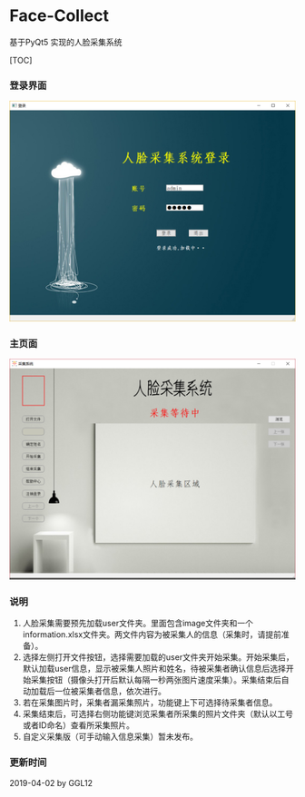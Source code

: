 # Face-Collect

基于PyQt5 实现的人脸采集系统

[TOC]



### 登录界面
![登录界面](https://github.com/GGL12/Face-Collect/blob/master/img/login_main.png)

### 主页面
![主页面](https://github.com/GGL12/Face-Collect/blob/master/img/main.png)

### 说明

1. 人脸采集需要预先加载user文件夹。里面包含image文件夹和一个information.xlsx文件夹。两文件内容为被采集人的信息（采集时，请提前准备）。
2. 选择左侧打开文件按钮，选择需要加载的user文件夹开始采集。开始采集后，默认加载user信息，显示被采集人照片和姓名，待被采集者确认信息后选择开始采集按钮（摄像头打开后默认每隔一秒两张图片速度采集）。采集结束后自动加载后一位被采集者信息，依次进行。
3. 若在采集图片时，采集者漏采集照片，功能键上下可选择待采集者信息。
4. 采集结束后，可选择右侧功能键浏览采集者所采集的照片文件夹（默认以工号或者ID命名）查看所采集照片。
5. 自定义采集版（可手动输入信息采集）暂未发布。

### 更新时间

2019-04-02 by GGL12





